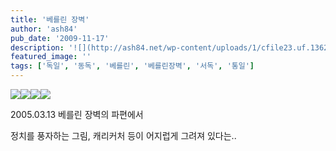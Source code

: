 ```yaml
---
title: '베를린 장벽'
author: 'ash84'
pub_date: '2009-11-17'
description: '![](http://ash84.net/wp-content/uploads/1/cfile23.uf.1362E50F4AFF5DD74AF3F9.JPG)![](http://ash84.net/wp-content/uploads/1/cfile26.uf.1462E50F4AFF5DD74BC93B.JPG)![](http://ash84.net/wp-content/uploads/1/cfile26.uf.1662E50F4AFF5DD84CEC3C.JPG)![](http://ash84.net/wp-content/uploads/1/cfile9.uf.1762E50'
featured_image: ''
tags: ['독일', '동독', '베를린', '베를린장벽', '서독', '통일']
---
```



![](http://ash84.net/wp-content/uploads/1/cfile23.uf.1362E50F4AFF5DD74AF3F9.JPG)![](http://ash84.net/wp-content/uploads/1/cfile26.uf.1462E50F4AFF5DD74BC93B.JPG)![](http://ash84.net/wp-content/uploads/1/cfile26.uf.1662E50F4AFF5DD84CEC3C.JPG)![](http://ash84.net/wp-content/uploads/1/cfile9.uf.1762E50F4AFF5DD84DCDB6.JPG)

2005.03.13 베를린 장벽의 파편에서

정치를 풍자하는 그림, 캐리커처 등이 어지럽게 그려져 있다는..



